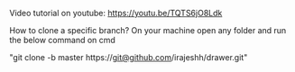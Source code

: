 Video tutorial on youtube: https://youtu.be/TQTS6jO8Ldk

How to clone a specific branch?
On your machine open any folder and run the below command on cmd

"git clone -b master https://git@github.com/irajeshh/drawer.git"
